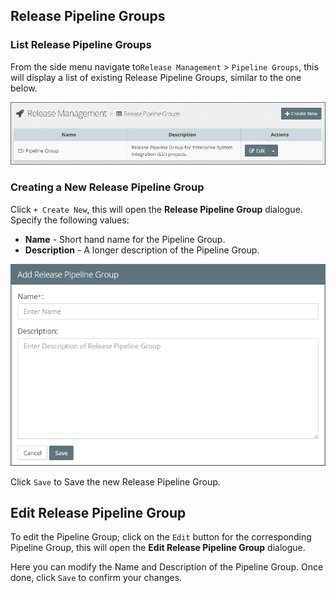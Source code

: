 ## Release Pipeline Groups


### List Release Pipeline Groups
From the side menu navigate to`Release Management` > `Pipeline Groups`, this will display a list of existing Release Pipeline Groups, similar to the one below.

![](img/ReleasePipelineGroupsList.PNG)

### Creating a New Release Pipeline Group
Click `+ Create New`, this will open the **Release Pipeline Group** dialogue. Specify the following values:

* **Name** - Short hand name for the Pipeline Group.
* **Description** - A longer description of the Pipeline Group.

![](img/ReleasePipelineGroupsAdd.PNG)

Click `Save` to Save the new Release Pipeline Group.

## Edit Release Pipeline Group
To edit the Pipeline Group; click on the `Edit` button for the corresponding Pipeline Group, this will open the **Edit Release Pipeline Group** dialogue.

Here you can modify the Name and Description of the Pipeline Group. Once done, click `Save` to confirm your changes.




